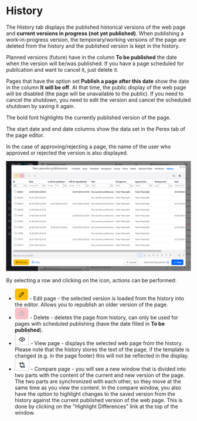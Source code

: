 # History

The History tab displays the published historical versions of the web page and **current versions in progress (not yet published)**. When publishing a work-in-progress version, the temporary/working versions of the page are deleted from the history and the published version is kept in the history.

Planned versions (future) have in the column **To be published** the date when the version will be/was published. If you have a page scheduled for publication and want to cancel it, just delete it.

Pages that have the option set **Publish a page after this date** show the date in the column **It will be off**. At that time, the public display of the web page will be disabled (the page will be unavailable to the public). If you need to cancel the shutdown, you need to edit the version and cancel the scheduled shutdown by saving it again.

The bold font highlights the currently published version of the page.

The start date and end date columns show the data set in the Perex tab of the page editor.

In the case of approving/rejecting a page, the name of the user who approved or rejected the version is also displayed.

![](history.png)

By selecting a row and clicking on the icon, actions can be performed:
- ![](history-btn-edit.png ":no-zoom") - Edit page - the selected version is loaded from the history into the editor. Allows you to republish an older version of the page.
- ![](history-btn-remove.png ":no-zoom") - Delete - deletes the page from history, can only be used for pages with scheduled publishing (have the date filled in **To be published**).
- ![](history-btn-preview.png ":no-zoom") - View page - displays the selected web page from the history. Please note that the history stores the text of the page, if the template is changed (e.g. in the page footer) this will not be reflected in the display.
- ![](history-btn-compare.png ":no-zoom") - Compare page - you will see a new window that is divided into two parts with the content of the current and new version of the page. The two parts are synchronized with each other, so they move at the same time as you view the content. In the compare window, you also have the option to highlight changes to the saved version from the history against the current published version of the web page. This is done by clicking on the "Highlight Differences" link at the top of the window.
